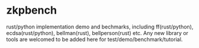 # zkpbench
rust/python implementation demo and bechmarks, including ff(rust/python), ecdsa(rust/python), bellman(rust), bellperson(rust) etc. Any new library or tools are welcomed to be added here for test/demo/benchmark/tutorial.
